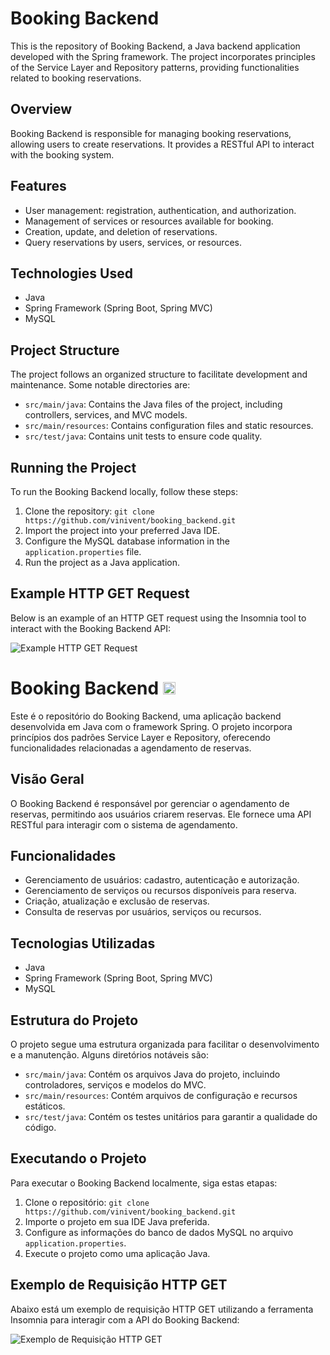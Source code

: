 # Booking Backend

This is the repository of Booking Backend, a Java backend application developed with the Spring framework. The project incorporates principles of the Service Layer and Repository patterns, providing functionalities related to booking reservations.

## Overview

Booking Backend is responsible for managing booking reservations, allowing users to create reservations. It provides a RESTful API to interact with the booking system.

## Features

- User management: registration, authentication, and authorization.
- Management of services or resources available for booking.
- Creation, update, and deletion of reservations.
- Query reservations by users, services, or resources.

## Technologies Used

- Java
- Spring Framework (Spring Boot, Spring MVC)
- MySQL

## Project Structure

The project follows an organized structure to facilitate development and maintenance. Some notable directories are:

- `src/main/java`: Contains the Java files of the project, including controllers, services, and MVC models.
- `src/main/resources`: Contains configuration files and static resources.
- `src/test/java`: Contains unit tests to ensure code quality.

## Running the Project

To run the Booking Backend locally, follow these steps:

1. Clone the repository: `git clone https://github.com/vinivent/booking_backend.git`
2. Import the project into your preferred Java IDE.
3. Configure the MySQL database information in the `application.properties` file.
4. Run the project as a Java application.

## Example HTTP GET Request

Below is an example of an HTTP GET request using the Insomnia tool to interact with the Booking Backend API:

![Example HTTP GET Request](https://github.com/vinivent/booking_frontend/assets/99739118/2a2f72ae-8b1a-430a-88ea-6b1d96664a2e)

# Booking Backend <img src="https://github.com/vinivent/booking_frontend/assets/99739118/38d1659f-172f-4115-9d32-045d11c3ff17" width="20">



Este é o repositório do Booking Backend, uma aplicação backend desenvolvida em Java com o framework Spring. O projeto incorpora princípios dos padrões Service Layer e Repository, oferecendo funcionalidades relacionadas a agendamento de reservas.


## Visão Geral

O Booking Backend é responsável por gerenciar o agendamento de reservas, permitindo aos usuários criarem reservas. Ele fornece uma API RESTful para interagir com o sistema de agendamento.

## Funcionalidades

- Gerenciamento de usuários: cadastro, autenticação e autorização.
- Gerenciamento de serviços ou recursos disponíveis para reserva.
- Criação, atualização e exclusão de reservas.
- Consulta de reservas por usuários, serviços ou recursos.

## Tecnologias Utilizadas

- Java
- Spring Framework (Spring Boot, Spring MVC)
- MySQL

## Estrutura do Projeto

O projeto segue uma estrutura organizada para facilitar o desenvolvimento e a manutenção. Alguns diretórios notáveis são:

- `src/main/java`: Contém os arquivos Java do projeto, incluindo controladores, serviços e modelos do MVC.
- `src/main/resources`: Contém arquivos de configuração e recursos estáticos.
- `src/test/java`: Contém os testes unitários para garantir a qualidade do código.

## Executando o Projeto

Para executar o Booking Backend localmente, siga estas etapas:

1. Clone o repositório: `git clone https://github.com/vinivent/booking_backend.git`
2. Importe o projeto em sua IDE Java preferida.
3. Configure as informações do banco de dados MySQL no arquivo `application.properties`.
4. Execute o projeto como uma aplicação Java.

## Exemplo de Requisição HTTP GET

Abaixo está um exemplo de requisição HTTP GET utilizando a ferramenta Insomnia para interagir com a API do Booking Backend:

![Exemplo de Requisição HTTP GET](https://github.com/vinivent/booking_frontend/assets/99739118/2a2f72ae-8b1a-430a-88ea-6b1d96664a2e)
